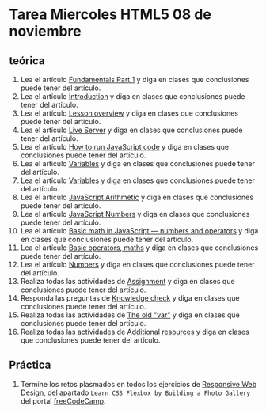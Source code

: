 # Tarea Miercoles HTML5 08 de noviembre

## teórica

1. Lea el artículo [Fundamentals Part 1](https://www.theodinproject.com/lessons/foundations-fundamentals-part-1) y diga en clases que conclusiones puede tener del artículo.
2. Lea el artículo [Introduction](https://www.theodinproject.com/lessons/foundations-fundamentals-part-1#introduction) y diga en clases que conclusiones puede tener del artículo.
3. Lea el artículo [Lesson overview](https://www.theodinproject.com/lessons/foundations-fundamentals-part-1#lesson-overview) y diga en clases que conclusiones puede tener del artículo.
4. Lea el artículo [Live Server](https://marketplace.visualstudio.com/items?itemName=ritwickdey.LiveServer) y diga en clases que conclusiones puede tener del artículo.
5. Lea el artículo [How to run JavaScript code](https://www.theodinproject.com/lessons/foundations-fundamentals-part-1#how-to-run-javascript-code) y diga en clases que conclusiones puede tener del artículo.
6. Lea el artículo [Variables](https://javascript.info/variables) y diga en clases que conclusiones puede tener del artículo.
7. Lea el artículo [Variables](https://www.theodinproject.com/lessons/foundations-fundamentals-part-1#variables) y diga en clases que conclusiones puede tener del artículo.
8. Lea el artículo [JavaScript Arithmetic](https://www.w3schools.com/js/js_arithmetic.asp) y diga en clases que conclusiones puede tener del artículo.
9. Lea el artículo [JavaScript Numbers](https://www.w3schools.com/js/js_numbers.asp) y diga en clases que conclusiones puede tener del artículo.
10. Lea el artículo [Basic math in JavaScript — numbers and operators](https://developer.mozilla.org/en-US/docs/Learn/JavaScript/First_steps/Math) y diga en clases que conclusiones puede tener del artículo.
11. Lea el artículo [Basic operators, maths](https://javascript.info/operators) y diga en clases que conclusiones puede tener del artículo.
12. Lea el artículo [Numbers](https://www.theodinproject.com/lessons/foundations-fundamentals-part-1#numbers) y diga en clases que conclusiones puede tener del artículo.
13. Realiza todas las actividades de [Assignment](https://www.theodinproject.com/lessons/foundations-fundamentals-part-1#assignment) y diga en clases que conclusiones puede tener del artículo.
14. Responda las preguntas de [Knowledge check](https://www.theodinproject.com/lessons/foundations-fundamentals-part-1#knowledge-check) y diga en clases que conclusiones puede tener del artículo.
15. Realiza todas las actividades de [The old "var"](https://javascript.info/var) y diga en clases que conclusiones puede tener del artículo.
16. Realiza todas las actividades de [Additional resources](https://www.theodinproject.com/lessons/foundations-fundamentals-part-1#additional-resources) y diga en clases que conclusiones puede tener del artículo.

## Práctica

1. Termine los retos plasmados en todos los ejercicios de [Responsive Web Design](https://www.freecodecamp.org/learn/2022/responsive-web-design/), del apartado `Learn CSS Flexbox by Building a Photo Gallery` del portal [freeCodeCamp](https://www.freecodecamp.org/learn/).
